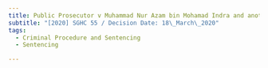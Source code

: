 ```yaml
---
title: Public Prosecutor v Muhammad Nur Azam bin Mohamad Indra and another
subtitle: "[2020] SGHC 55 / Decision Date: 18\_March\_2020"
tags:
  - Criminal Procedure and Sentencing
  - Sentencing

---
```

